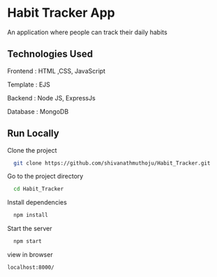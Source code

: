 
# Habit Tracker App

An application where people can track their daily habits



## Technologies Used

Frontend : HTML ,CSS, JavaScript

Template : EJS

Backend : Node JS, ExpressJs

Database : MongoDB

## Run Locally

Clone the project

```bash
  git clone https://github.com/shivanathmuthoju/Habit_Tracker.git
```

Go to the project directory

```bash
  cd Habit_Tracker
```

Install dependencies

```bash
  npm install
```

Start the server

```bash
  npm start
```

view in browser

```bash
localhost:8000/
```


